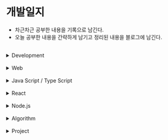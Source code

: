 # 개발일지

* 차근차근 공부한 내용을 기록으로 남긴다.
* 오늘 공부한 내용을 간략하게 남기고 정리된 내용을 블로그에 남긴다.

<br/>
<details>
<summary>Development</summary>
<div markdown="1">

* [웹 개발을 설계하며 고려해야 할 부분](https://github.com/DabinLim/Today-I-Learned/blob/master/development/design-web.md)

* [개발자의 자세](https://github.com/DabinLim/Today-I-Learned/blob/master/development/dev-attitude.md)

* [객체지향 프로그래밍 (OOP)](https://github.com/DabinLim/Today-I-Learned/blob/master/development/oop.md)
  
* [SOLID 원칙](https://github.com/DabinLim/Today-I-Learned/blob/master/development/solid.md)

* [디자인 패턴의 종류](https://github.com/DabinLim/Today-I-Learned/blob/master/development/design-patterns.md)

* [TCP/IP와 UDP](https://github.com/DabinLim/Today-I-Learned/blob/master/development/tcp-udp.md)


</div>
</details>

<br/>
<details>
<summary>Web</summary>
<div markdown="1">

* [SSL(Secure Socket Layer) 또는 TLS(Transport Layer Security)](https://github.com/DabinLim/Today-I-Learned/blob/master/Web/ssl.md)

* [DNS (Domain Name System),  브라우저 주소창에 url 입력시 일어나는 일](https://github.com/DabinLim/Today-I-Learned/blob/master/Web/dns.md)

* [CORS (Cross-Origin Resource Sharing)](https://github.com/DabinLim/Today-I-Learned/blob/master/Web/cors.md)

* [CSSOM](https://github.com/DabinLim/Today-I-Learned/blob/master/Web/cssom.md)

* [inline, block element](https://github.com/DabinLim/Today-I-Learned/blob/master/Web/inline-block.md)

* [콘텐츠 모델 (HTML5의 카테고리)](https://github.com/DabinLim/Today-I-Learned/blob/master/Web/contents-model.md)

* [메타 태그](https://github.com/DabinLim/Today-I-Learned/blob/master/Web/meta-tag.md)

* [Cascading Rules](https://github.com/DabinLim/Today-I-Learned/blob/master/Web/cascading-rules.md)

* [Web Application Server](https://github.com/DabinLim/Today-I-Learned/blob/master/Web/was.md)

* [웹 접근성과 시맨틱 마크업](https://github.com/DabinLim/Today-I-Learned/blob/master/Web/web-accessibility.md)

* [HTML이 그려지는 과정](https://github.com/DabinLim/Today-I-Learned/blob/master/Web/browser-rendering.md)

* [웹 저장소](https://github.com/DabinLim/Today-I-Learned/blob/master/Web/웹저장소.md)

* [Jwt, OAuth2.0](https://github.com/DabinLim/Today-I-Learned/blob/master/Web/JWT.md)

* [SEO](https://github.com/DabinLim/Today-I-Learned/blob/master/Web/SEO.md)

* [Chrome Extension CRA로 출시하기](https://github.com/DabinLim/Today-I-Learned/blob/master/Web/ChromeExtension.md)

</div>
</details>

<br/>
<details>
<summary>Java Script / Type Script</summary>
<div markdown="1">

* [자바스크립트에서 옵저빙을 구현하는 방법들](https://github.com/DabinLim/Today-I-Learned/blob/master/JS-TS/observing.md)

* [any와 unknown의 차이](https://github.com/DabinLim/Today-I-Learned/blob/master/JS-TS/Prototype.md)

* [실행 컨텍스트와 클로저](https://github.com/DabinLim/Today-I-Learned/blob/master/JS-TS/context.md)

* [prototype](https://github.com/DabinLim/Today-I-Learned/blob/master/JS-TS/Prototype.md)

* [Currying 과 Partial application](https://github.com/DabinLim/Today-I-Learned/blob/master/JS-TS/currying.md)

* [자바스크립트의 this](https://github.com/DabinLim/Today-I-Learned/blob/master/JS-TS/this.md)

* [Symbol](https://github.com/DabinLim/Today-I-Learned/blob/master/JS-TS/symbol.md)

* [이터레이터, 이터러블](https://github.com/DabinLim/Today-I-Learned/blob/master/JS-TS/iterator.md)

* [제너레이터](https://github.com/DabinLim/Today-I-Learned/blob/master/JS-TS/generator.md)

* [arrow function과 this](https://github.com/DabinLim/Today-I-Learned/blob/master/JS-TS/arrow-function.md)
  
* [call, apply, bind](https://github.com/DabinLim/Today-I-Learned/blob/master/JS-TS/call-apply-bind.md)

* [Temporal Dead Zone (TDZ)](https://github.com/DabinLim/Today-I-Learned/blob/master/JS-TS/tdz.md)

* [호이스팅](https://github.com/DabinLim/Today-I-Learned/blob/master/JS-TS/hoisting.md)

* [스코프체인과 즉시실행함수](https://github.com/DabinLim/Today-I-Learned/blob/master/JS-TS/scope-chain.md)

* [reduce()](https://github.com/DabinLim/Today-I-Learned/blob/master/JS-TS/reduce.md)

* [every()와 some()](https://github.com/DabinLim/Today-I-Learned/blob/master/JS-TS/every-some.md)

* [copyWithin](https://github.com/DabinLim/Today-I-Learned/blob/master/JS-TS/copyWithin.md)

* [이벤트 플로우](https://github.com/DabinLim/Today-I-Learned/blob/master/JS-TS/event-flow.md)

* [Promise](https://github.com/DabinLim/Today-I-Learned/blob/master/JS-TS/Promise.md)

* [Type Alias](https://github.com/DabinLim/Today-I-Learned/blob/master/JS-TS/alias.md)

* [Union](https://github.com/DabinLim/Today-I-Learned/blob/master/JS-TS/union.md)

* [Intersection](https://github.com/DabinLim/Today-I-Learned/blob/master/JS-TS/intersection.md)

* [타입 지정](https://github.com/DabinLim/Today-I-Learned/blob/master/JS-TS/settype.md)

* [Inference](https://github.com/DabinLim/Today-I-Learned/blob/master/JS-TS/inference.md)

* [Enum](https://github.com/DabinLim/Today-I-Learned/blob/master/JS-TS/enum.md)

* [Assertions](https://github.com/DabinLim/Today-I-Learned/blob/master/JS-TS/assertions.md)

* [Why Type Script?](https://github.com/DabinLim/Today-I-Learned/blob/master/JS-TS/typescript.md)

* [webpack, babel, typescript](https://github.com/DabinLim/Today-I-Learned/blob/master/JS-TS/webpack.md)

</div>
</details>

<br/>
<details>
<summary>React</summary>
<div markdown="1">

* [useState의 동작원리](https://github.com/DabinLim/Today-I-Learned/blob/master/React/useState.md)

* [리액트 기본 아키텍쳐 구현해보기](https://github.com/DabinLim/Today-I-Learned/blob/master/React/react-architecture.md)

* [리덕스 기본 아키텍쳐 구현해보기](https://github.com/DabinLim/Today-I-Learned/blob/master/React/redux-architecture.md)

* [리액트 렌더링 최적화](https://github.com/DabinLim/Today-I-Learned/blob/master/React/react-render-optimization.md)

* [Portals](https://github.com/DabinLim/Today-I-Learned/blob/master/React/portals.md)

* [제어 컴포넌트](https://github.com/DabinLim/Today-I-Learned/blob/master/React/controlled-component.md)

* [React의 Context Api](https://github.com/DabinLim/Today-I-Learned/blob/master/React/react-context.md)

* [React.Fragment](https://github.com/DabinLim/Today-I-Learned/blob/master/React/fragment.md)

* [리액트를 사용하는 이유](https://github.com/DabinLim/Today-I-Learned/blob/master/React/WhyReact.md)

* [nvm 설치](https://github.com/DabinLim/Today-I-Learned/blob/master/React/nvm_설치.md)

* [JSX](https://github.com/DabinLim/Today-I-Learned/blob/master/React/jsx.md)

* [webVitals(성능지표 확인)](https://github.com/DabinLim/Today-I-Learned/blob/master/React/webVitals.md)

* [렌더링 횟수 줄이기 (memo)](https://github.com/DabinLim/Today-I-Learned/blob/master/React/렌더링_횟수_줄이기.md)

* [Redux_toolkit](https://github.com/DabinLim/Today-I-Learned/blob/master/React/redux_toolkit.md)

* [무한스크롤 (Infinity Scroll)](https://github.com/DabinLim/Today-I-Learned/blob/master/React/InfinityScroll.md)

* [Axios](https://github.com/DabinLim/Today-I-Learned/blob/master/React/Axios.md)

* [Next.js 시작하기](https://github.com/DabinLim/Today-I-Learned/blob/master/React/nextjstutorial.md)

* [Next.js Pre rendering, Data fetching](https://github.com/DabinLim/Today-I-Learned/blob/master/React/nextprerender.md)

* [Next.js Routing](https://github.com/DabinLim/Today-I-Learned/blob/master/React/next-routing.md)


</div>
</details>

<br/>
<details>
<summary>Node.js</summary>
<div markdown="1">

### Node.js

* [jsonwebtoken](https://github.com/DabinLim/Today-I-Learned/blob/master/Node.js/jsonwebtoken.md)

* [WebSocket](https://github.com/DabinLim/Today-I-Learned/blob/master/Node.js/WebSocket.md)

### Git
* [commit message](https://github.com/DabinLim/Today-I-Learned/blob/master/Git/commit_message.md)

</div>
</details>

<br/>
<details>
<summary>Algorithm</summary>
<div markdown="1">

* [알고리즘이란? (시간복잡도, 공간복잡도, 점근표기법 개념)](https://github.com/DabinLim/Today-I-Learned/blob/master/Algorithm/algorithmis.md)


* [재귀함수(Recursion)](https://github.com/DabinLim/Today-I-Learned/blob/master/Algorithm/recursion.md)

* [동적 계획법(Dynamic Programming)](https://github.com/DabinLim/Today-I-Learned/blob/master/Algorithm/dp.md)

* [그리디 알고리즘(Greedy Algorithm)](https://github.com/DabinLim/Today-I-Learned/blob/master/Algorithm/greedy.md)

* [분할정복법(Divide and Conquer)](https://github.com/DabinLim/Today-I-Learned/blob/master/Algorithm/divide_and_conquer.md)


* [Linked List](https://github.com/DabinLim/Today-I-Learned/blob/master/Algorithm/linked_list.md)

* [Stack](https://github.com/DabinLim/Today-I-Learned/blob/master/Algorithm/stack.md)

* [Queue](https://github.com/DabinLim/Today-I-Learned/blob/master/Algorithm/queue.md)

</div>
</details>


<br/>
<details>
<summary>Project</summary>
<div markdown="1">

* [생각낙서](https://github.com/DabinLim/mind_bookshelf)

* [Clone_Coding (인스타그램)](https://github.com/DabinLim/Clone_coding)

</div>
</details>

